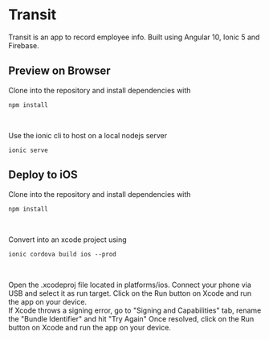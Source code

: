 # Transit
Transit is an app to record employee info.
Built using Angular 10, Ionic 5 and Firebase.

## Preview on Browser
Clone into the repository and install dependencies with
```
npm install
```
<br>

Use the ionic cli to host on a local nodejs server
```
ionic serve
```

## Deploy to iOS

Clone into the repository and install dependencies with
```
npm install
```
<br>

Convert into an xcode project using 
```
ionic cordova build ios --prod
```
<br>

Open the .xcodeproj file located in platforms/ios.
Connect your phone via USB and select it as run target.
Click on the Run button on Xcode and run the app on your device.
<br>
If Xcode throws a signing error, go to "Signing and Capabilities" tab, rename the "Bundle Identifier" and hit "Try Again"
Once resolved, click on the Run button on Xcode and run the app on your device.

